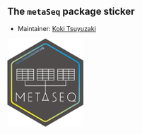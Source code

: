 ## The `metaSeq` package sticker

* Maintainer: [Koki Tsuyuzaki](https://github.com/kokitsuyuzaki/)

<img src=metaSeq.png height="200">